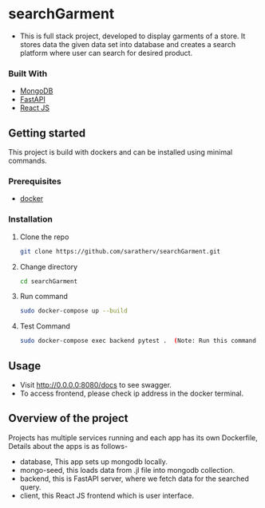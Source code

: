 # searchGarment
- This is full stack project, developed to display garments of a store. It stores data the given data set into database and creates a search platform where user can search for desired product.

### Built With
* [MongoDB](https://www.mongodb.com/)
* [FastAPI](https://fastapi.tiangolo.com/)
* [React JS](https://reactjs.org/)

## Getting started

This project is build with dockers and can be installed using minimal commands.

### Prerequisites
* [docker](https://www.digitalocean.com/community/tutorials/how-to-install-and-use-docker-on-ubuntu-18-04)


### Installation

1. Clone the repo
   ```sh
   git clone https://github.com/saratherv/searchGarment.git
   ```
2. Change directory
    ```sh
    cd searchGarment
    ```
3. Run command 
   ```sh
   sudo docker-compose up --build
   ```
4. Test Command
    ```sh
    sudo docker-compose exec backend pytest .  (Note: Run this command in separate terminal)
    ```
    
## Usage

- Visit http://0.0.0.0:8080/docs to see swagger.
- To access frontend, please check ip address in the docker terminal.


## Overview of the project
Projects has multiple services running and each app has its own Dockerfile, Details about the apps is as follows-
- database, This app sets up mongodb locally.
- mongo-seed, this loads data from .jl file into mongodb collection.
- backend, this is FastAPI server, where we fetch data for the searched query.
- client, this React JS frontend which is user interface.
    



